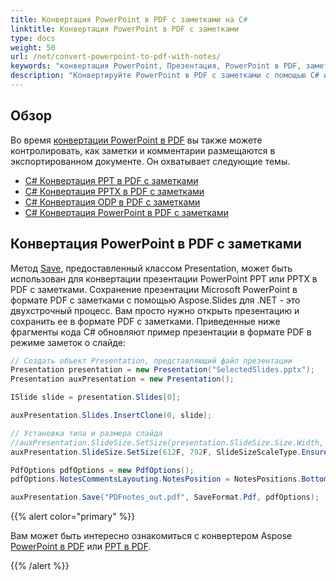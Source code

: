 ```yaml
---
title: Конвертация PowerPoint в PDF с заметками на C#
linktitle: Конвертация PowerPoint в PDF с заметками
type: docs
weight: 50
url: /net/convert-powerpoint-to-pdf-with-notes/
keywords: "конвертация PowerPoint, Презентация, PowerPoint в PDF, заметки, c#, csharp, .NET, Aspose.Slides"
description: "Конвертируйте PowerPoint в PDF с заметками с помощью C# или .NET"
---
```


## **Обзор**

Во время [конвертации PowerPoint в PDF](https://docs.aspose.com/slides/net/convert-powerpoint-to-pdf/) вы также можете контролировать, как заметки и комментарии размещаются в экспортированном документе. Он охватывает следующие темы.

- [C# Конвертация PPT в PDF с заметками](#convert-powerpoint-to-pdf-with-notes)
- [C# Конвертация PPTX в PDF с заметками](#convert-powerpoint-to-pdf-with-notes)
- [C# Конвертация ODP в PDF с заметками](#convert-powerpoint-to-pdf-with-notes)
- [C# Конвертация PowerPoint в PDF с заметками](#convert-powerpoint-to-pdf-with-notes)

## **Конвертация PowerPoint в PDF с заметками**

Метод [Save](https://reference.aspose.com/slides/net/aspose.slides/presentation/methods/save/index), предоставленный классом Presentation, может быть использован для конвертации презентации PowerPoint PPT или PPTX в PDF с заметками. Сохранение презентации Microsoft PowerPoint в формате PDF с заметками с помощью Aspose.Slides для .NET - это двухстрочный процесс. Вам просто нужно открыть презентацию и сохранить ее в формате PDF с заметками. Приведенные ниже фрагменты кода C# обновляют пример презентации в формате PDF в режиме заметок о слайде:

```c#
// Создать объект Presentation, представляющий файл презентации 
Presentation presentation = new Presentation("SelectedSlides.pptx");
Presentation auxPresentation = new Presentation();

ISlide slide = presentation.Slides[0];

auxPresentation.Slides.InsertClone(0, slide);

// Установка типа и размера слайда 
//auxPresentation.SlideSize.SetSize(presentation.SlideSize.Size.Width, presentation.SlideSize.Size.Height,SlideSizeScaleType.EnsureFit);
auxPresentation.SlideSize.SetSize(612F, 792F, SlideSizeScaleType.EnsureFit);

PdfOptions pdfOptions = new PdfOptions();
pdfOptions.NotesCommentsLayouting.NotesPosition = NotesPositions.BottomFull;

auxPresentation.Save("PDFnotes_out.pdf", SaveFormat.Pdf, pdfOptions);
```

{{% alert color="primary" %}} 

Вам может быть интересно ознакомиться с конвертером Aspose [PowerPoint в PDF](https://products.aspose.app/slides/conversion/powerpoint-to-pdf) или [PPT в PDF](https://products.aspose.app/slides/conversion/ppt-to-pdf). 

{{% /alert %}} 